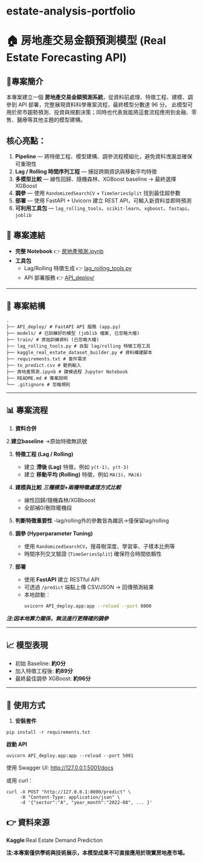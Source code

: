 # estate-analysis-portfolio
# 🏠 房地產交易金額預測模型 (Real Estate Forecasting API)

## 🔎專案簡介
本專案建立一個 **房地產交易金額預測系統**，從資料前處理、特徵工程、建模、調參到 API 部署，完整展現資料科學專案流程，最終模型分數達 96 分。
此模型可用於房市趨勢預測、投資與規劃決策；同時也代表我能將這套流程應用到金融、零售、醫療等其他主題的模型建構。

## 核心亮點：
1. **Pipeline** — 將特徵工程、模型建構、調參流程模組化，避免資料洩漏並確保可重現性  
2. **Lag / Rolling 時間序列工程** — 捕捉跨期資訊與移動平均特徵  
3. **多模型比較** — 線性回歸、隨機森林、XGBoost baseline → 最終選擇 XGBoost  
4. **調參** — 使用 `RandomizedSearchCV` + `TimeSeriesSplit` 找到最佳超參數  
5. **部署** — 使用 FastAPI + Uvicorn 建立 REST API，可輸入新資料並即時預測  
6. **可利用工具包** — `lag_rolling_tools`、`scikit-learn`、`xgboost`、`fastapi`、`joblib`  

## 📎 專案連結

- **完整 Notebook** 👉 [房地產預測.ipynb](房地產預測.ipynb)  
- **工具包**  
  - Lag/Rolling 特徵生成 👉 [lag_rolling_tools.py](lag_rolling_tools.py)  
  - API 部署服務 👉 [API_deploy/](API_deploy)  

---

## 📂 專案結構

```
.
├── API_deploy/ # FastAPI API 服務 (app.py)
├── models/ # 已訓練好的模型 (joblib 檔案, 已忽略大檔)
├── train/ # 原始訓練資料 (已忽略大檔)
├── lag_rolling_tools.py # 自製 lag/rolling 特徵工程工具
├── kaggle_real_estate_dataset_builder.py # 資料構建腳本
├── requirements.txt # 套件需求
├── to_predict.csv # 範例輸入
├── 房地產預測.ipynb # 建模過程 Jupyter Notebook
├── README.md # 專案說明
└── .gitignore # 忽略規則
```


---

## 📊 專案流程

1. **資料合併**

2.**建立baseline** ->原始特徵無訊號   

3. **特徵工程 (Lag / Rolling)**  
   - 建立 **滯後 (Lag)** 特徵，例如 `y(t-1)`、`y(t-3)`  
   - 建立 **移動平均 (Rolling)** 特徵，例如 `MA(3)`、`MA(6)`  

4. **建模與比較**
   ***三種模型+兩種特徵處理方式比較***  
   - 線性回歸/隨機森林/XGBboost  
   - 全部補0/刪除暖機段

5. **判斷特徵重要性**
  -lag/rolling外的參數皆為雜訊->僅保留lag/rolling

6. **調參 (Hyperparameter Tuning)**  
   - 使用 `RandomizedSearchCV`，搜尋樹深度、學習率、子樣本比例等  
   - 時間序列交叉驗證 (`TimeSeriesSplit`) 確保符合時間依賴性

7. **部署**  
   - 使用 **FastAPI** 建立 RESTful API  
   - 可透過 `/predict` 端點上傳 CSV/JSON → 回傳預測結果  
   - 本地啟動：  
     ```bash
     uvicorn API_deploy.app:app --reload --port 8000
     ```
***注:因本地算力關係，無法進行更精確的調參***

---

## 📈 模型表現

- 初始 Baseline: **約0分**  
- 加入特徵工程後: **約89分**  
- 最終最佳調參 XGBoost: **約96分**

---

## 🚀 使用方式

1. **安裝套件**
```
pip install -r requirements.txt
```
**啟動 API**

```
uvicorn API_deploy.app:app --reload --port 5001
```
使用 Swagger UI: http://127.0.0.1:5001/docs

或用 curl：
```
curl -X POST "http://127.0.0.1:8000/predict" \
     -H "Content-Type: application/json" \
     -d '{"sector":"A", "year_month":"2022-08", ... }'
```
## 👉 資料來源
**Kaggle**:Real Estate Demand Prediction

**注:本專案僅供學術與技術展示，本模型成果不可直接應用於現實房地產市場。**
